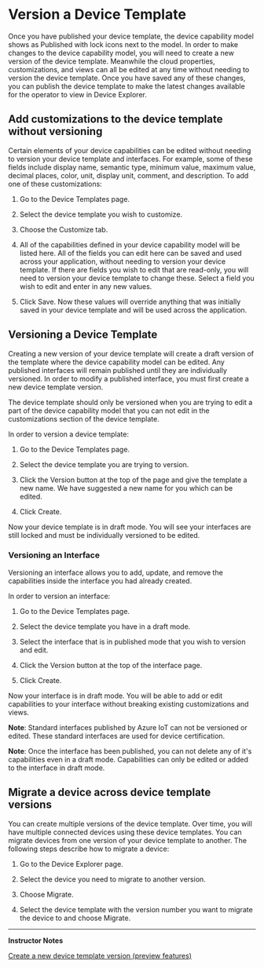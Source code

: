 # Version a Device Template

Once you have published your device template, the device capability model shows as Published with lock icons next to the model. In order to make changes to the device capability model, you will need to create a new version of the device template. Meanwhile the cloud properties, customizations, and views can all be edited at any time without needing to version the device template. Once you have saved any of these changes, you can publish the device template to make the latest changes available for the operator to view in Device Explorer.

## Add customizations to the device template without versioning

Certain elements of your device capabilities can be edited without needing to version your device template and interfaces. For example, some of these fields include display name, semantic type, minimum value, maximum value, decimal places, color, unit, display unit, comment, and description. To add one of these customizations:

1. Go to the Device Templates page.

1. Select the device template you wish to customize.

1. Choose the Customize tab.

1. All of the capabilities defined in your device capability model will be listed here. All of the fields you can edit here can be saved and used across your application, without needing to version your device template. If there are fields you wish to edit that are read-only, you will need to version your device template to change these. Select a field you wish to edit and enter in any new values.

1. Click Save. Now these values will override anything that was initially saved in your device template and will be used across the application.

## Versioning a Device Template

Creating a new version of your device template will create a draft version of the template where the device capability model can be edited. Any published interfaces will remain published until they are individually versioned. In order to modify a published interface, you must first create a new device template version.

The device template should only be versioned when you are trying to edit a part of the device capability model that you can not edit in the customizations section of the device template.

In order to version a device template:

1. Go to the Device Templates page.

1. Select the device template you are trying to version.

1. Click the Version button at the top of the page and give the template a new name. We have suggested a new name for you which can be edited.

1. Click Create.

Now your device template is in draft mode. You will see your interfaces are still locked and must be individually versioned to be edited.

### Versioning an Interface

Versioning an interface allows you to add, update, and remove the capabilities inside the interface you had already created.

In order to version an interface:

1. Go to the Device Templates page.

1. Select the device template you have in a draft mode.

1. Select the interface that is in published mode that you wish to version and edit.

1. Click the Version button at the top of the interface page.

1. Click Create.

Now your interface is in draft mode. You will be able to add or edit capabilities to your interface without breaking existing customizations and views.

**Note**: Standard interfaces published by Azure IoT can not be versioned or edited. These standard interfaces are used for device certification.

**Note**: Once the interface has been published, you can not delete any of it's capabilities even in a draft mode. Capabilities can only be edited or added to the interface in draft mode.

## Migrate a device across device template versions

You can create multiple versions of the device template. Over time, you will have multiple connected devices using these device templates. You can migrate devices from one version of your device template to another. The following steps describe how to migrate a device:

1. Go to the Device Explorer page.

1. Select the device you need to migrate to another version.

1. Choose Migrate.

1. Select the device template with the version number you want to migrate the device to and choose Migrate.

---

**Instructor Notes**

[Create a new device template version (preview features)](https://docs.microsoft.com/en-us/azure/iot-central/preview/howto-version-device-template)
